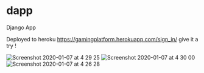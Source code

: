 # dapp
Django App

Deployed to heroku  https://gamingplatform.herokuapp.com/sign_in/  give it a try !


![Screenshot 2020-01-07 at 4 29 25](https://user-images.githubusercontent.com/32483438/72233481-4d071180-35d0-11ea-9108-73e4ebc307e8.png)
![Screenshot 2020-01-07 at 4 30 00](https://user-images.githubusercontent.com/32483438/72233485-4f696b80-35d0-11ea-94bb-489235460136.png)
![Screenshot 2020-01-07 at 4 26 28](https://user-images.githubusercontent.com/32483438/72233488-51cbc580-35d0-11ea-9878-ce91101de7a6.png)
